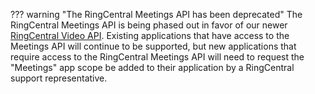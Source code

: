 ??? warning "The RingCentral Meetings API has been deprecated"
     The RingCentral Meetings API is being phased out in favor of our newer [RingCentral Video API](../../video/). Existing applications that have access to the Meetings API will continue to be supported, but new applications that require access to the RingCentral Meetings API will need to request the "Meetings" app scope be added to their application by a RingCentral support representative. 


